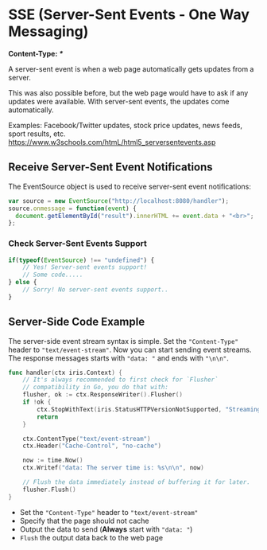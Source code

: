 # SSE (Server-Sent Events - One Way Messaging)

**Content-Type: _*_**

A server-sent event is when a web page automatically gets updates from a server.

This was also possible before, but the web page would have to ask if any updates were available. With server-sent events, the updates come automatically.

Examples: Facebook/Twitter updates, stock price updates, news feeds, sport results, etc. https://www.w3schools.com/htmL/html5_serversentevents.asp

## Receive Server-Sent Event Notifications

The EventSource object is used to receive server-sent event notifications:

```js
var source = new EventSource("http://localhost:8080/handler");
source.onmessage = function(event) {
  document.getElementById("result").innerHTML += event.data + "<br>";
};
```

### Check Server-Sent Events Support

```js
if(typeof(EventSource) !== "undefined") {
    // Yes! Server-sent events support!
    // Some code.....
} else {
    // Sorry! No server-sent events support..
}
```

## Server-Side Code Example

The server-side event stream syntax is simple. Set the `"Content-Type"` header to `"text/event-stream"`. Now you can start sending event streams. The response messages starts with `"data: "` and ends with `"\n\n"`.

```go
func handler(ctx iris.Context) {
    // It's always recommended to first check for `Flusher`
    // compatibility in Go, you do that with:
	flusher, ok := ctx.ResponseWriter().Flusher()
	if !ok {
		ctx.StopWithText(iris.StatusHTTPVersionNotSupported, "Streaming unsupported!")
		return
    }

    ctx.ContentType("text/event-stream")
    ctx.Header("Cache-Control", "no-cache")

    now := time.Now()
    ctx.Writef("data: The server time is: %s\n\n", now)

    // Flush the data immediately instead of buffering it for later.
    flusher.Flush()
}
```

* Set the `"Content-Type"` header to `"text/event-stream"`
* Specify that the page should not cache
* Output the data to send (**Always** start with `"data: "`)
* `Flush` the output data back to the web page

<!-- slide:break-100 -->
